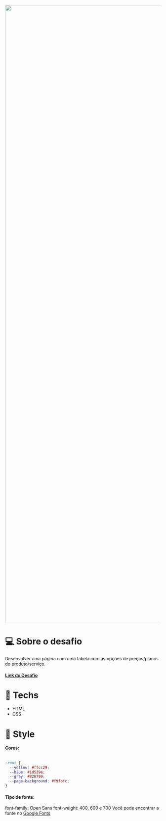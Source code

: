 <!--lint disable no-literal-urls-->

<p align="center">
  <a href="https://nodejs.org/">
    <img
      alt="Node.js"
      src="https://efficient-sloth-d85.notion.site/image/https%3A%2F%2Fs3-us-west-2.amazonaws.com%2Fsecure.notion-static.com%2F589a038a-dd0c-432d-a954-0ecf15eb5fd5%2FDesktop.png?table=block&id=d5f9da12-4b3d-404a-b6dd-de37e0796d03&spaceId=08f749ff-d06d-49a8-a488-9846e081b224&width=2000&userId=&cache=v2"
      width="2000"
    />
  </a>
</p>

# 💻 Sobre o desafio
Desenvolver uma página com uma tabela com as opções de preços/planos do produto/serviço.

#### [Link do Desafio](https://efficient-sloth-d85.notion.site/Desafio-Pricing-Table-e0b6f59253e54d229fdde09228226b32)

# 🚀 Techs
* HTML
* CSS

# 🎨 Style

#### Cores:

```css

:root {
  --yellow: #ffcc29;
  --blue: #1d539e;
  --gray: #828799;
  --page-background: #f9fbfc;
}

```

#### Tipo de fonte:
font-family: Open Sans
font-weight: 400, 600 e 700
Você pode encontrar a fonte no [Google Fonts](https://fonts.google.com/)

